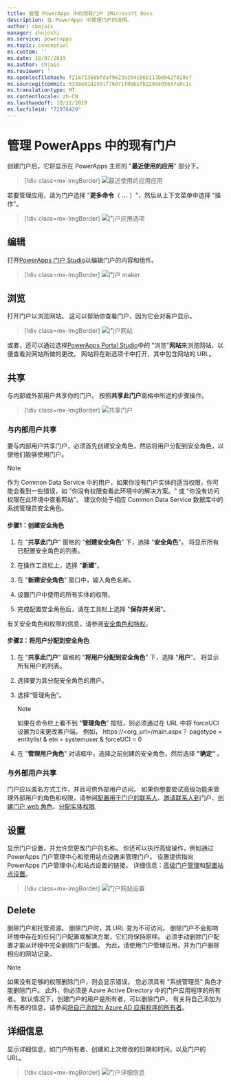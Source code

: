 ```yaml
---
title: 管理 PowerApps 中的现有门户 |Microsoft Docs
description: 在 PowerApps 中管理门户的说明。
author: sbmjais
manager: shujoshi
ms.service: powerapps
ms.topic: conceptual
ms.custom: ''
ms.date: 10/07/2019
ms.author: shjais
ms.reviewer: ''
ms.openlocfilehash: f21671368bfdaf9623a294c86b113b6b62f028e7
ms.sourcegitcommit: 5338e01d2591f76d71f09b1fb229d405657a0c1c
ms.translationtype: MT
ms.contentlocale: zh-CN
ms.lasthandoff: 10/11/2019
ms.locfileid: "72976429"
---
```

# <a name="manage-existing-portals-in-powerapps"></a>管理 PowerApps 中的现有门户

创建门户后，它将显示在 PowerApps 主页的 "**最近使用的应用**" 部分下。

> [!div class=mx-imgBorder]
> ![最近](media/recent-apps.png "")使用的应用应用  

若要管理应用，请为门户选择 "**更多命令**（ **...** ）"，然后从上下文菜单中选择 "操作"。

> [!div class=mx-imgBorder]
> ![门户应用选项](media/portal-app-options.png "门户应用选项")  

## <a name="edit"></a>编辑

打开[PowerApps 门户 Studio](portal-designer-anatomy.md)以编辑门户的内容和组件。  

> [!div class=mx-imgBorder]
> ![门户 maker](media/portal-maker.png "门户 maker")  

## <a name="browse"></a>浏览

打开门户以浏览网站。 这可以帮助你查看门户，因为它会对客户显示。

> [!div class=mx-imgBorder]
> ![门户网站](media/portal-website.png "门户网站")  

或者，还可以通过选择[PowerApps Portal Studio](portal-designer-anatomy.md)中的 "浏览"**网站**来浏览网站，以便查看对网站所做的更改。 网站将在新选项卡中打开，其中包含网站的 URL。

## <a name="share"></a>共享

与内部或外部用户共享你的门户。 按照**共享此门户**窗格中所述的步骤操作。

> [!div class=mx-imgBorder]
> ![共享门户](media/share-portal.png "共享门户")  

### <a name="share-with-internal-users"></a>与内部用户共享

要与内部用户共享门户，必须首先创建安全角色，然后将用户分配到安全角色，以便他们能够使用门户。

> [!NOTE]
> 作为 Common Data Service 中的用户，如果你没有门户实体的适当权限，你可能会看到一些错误，如 "你没有权限查看此环境中的解决方案。" 或 "你没有访问权限在此环境中查看网站"。 建议你处于相应 Common Data Service 数据库中的系统管理员安全角色。

#### <a name="step-1-create-a-security-role"></a>步骤1：创建安全角色

1.  在 "**共享此门户**" 窗格的 "**创建安全角色**" 下，选择 "**安全角色**"。 将显示所有已配置安全角色的列表。

2.  在操作工具栏上，选择 "**新建**"。

3.  在 "**新建安全角色**" 窗口中，输入角色名称。

4.  设置门户中使用的所有实体的权限。

5.  完成配置安全角色后，请在工具栏上选择 "**保存并关闭**"。

有关安全角色和权限的信息，请参阅[安全角色和特权](https://docs.microsoft.com/dynamics365/customer-engagement/admin/security-roles-privileges)。  

#### <a name="step-2-assign-users-to-the-security-role"></a>步骤2：将用户分配到安全角色

1.  在 "**共享此门户**" 窗格的 "**将用户分配到安全角色**" 下，选择 "**用户**"。 将显示所有用户的列表。

2.  选择要为其分配安全角色的用户。

3.  选择“管理角色”。

    > [!NOTE]
    > 如果在命令栏上看不到 "**管理角色**" 按钮，则必须通过在 URL 中将 forceUCI 设置为0来更改客户端。 例如， https://&lt;org\_url&gt;/main.aspx？ pagetype = entitylist & etn = systemuser & forceUCI = 0

4.  在 "**管理用户角色**" 对话框中，选择之前创建的安全角色，然后选择 **"确定"** 。

### <a name="share-with-external-users"></a>与外部用户共享

门户应以匿名方式工作，并且可供外部用户访问。 如果你想要尝试高级功能来管理外部用户的角色和权限，请参阅[配置用于门户的联系人](https://docs.microsoft.com/dynamics365/customer-engagement/portals/configure-contacts)、[邀请联系人到](https://docs.microsoft.com/dynamics365/customer-engagement/portals/invite-contacts)门户、[创建门户 web 角色](https://docs.microsoft.com/dynamics365/customer-engagement/portals/create-web-roles)、[分配实体权限](https://docs.microsoft.com/dynamics365/customer-engagement/portals/assign-entity-permissions).  

## <a name="settings"></a>设置

显示门户设置，并允许您更改门户的名称。 你还可以执行高级操作，例如通过 PowerApps 门户管理中心和使用站点设置来管理门户。 设置提供指向 PowerApps 门户管理中心和站点设置的链接。 详细信息：[高级门户管理](admin/admin-overview.md)和[配置站点设置](configure/configure-site-settings.md)。  

> [!div class=mx-imgBorder]
> ![门户网站设置](media/portal-settings.png "门户设置")  

## <a name="delete"></a>Delete

删除门户和托管资源。 删除门户时，其 URL 变为不可访问。 删除门户不会影响环境中存在的任何门户配置或解决方案，它们将保持原样。
必须手动删除门户配置才能从环境中完全删除门户配置。 为此，请使用门户管理应用，并为门户删除相应的网站记录。

> [!NOTE]
> 如果没有足够的权限删除门户，则会显示错误。 您必须具有 "系统管理员" 角色才能删除门户。 此外，你必须是 Azure Active Directory 中的门户应用程序的所有者。 默认情况下，创建门户的用户是所有者，可以删除门户。 有关将自己添加为所有者的信息，请参阅[将自己添加为 Azure AD 应用程序的所有者](https://docs.microsoft.com/en-us/dynamics365/customer-engagement/portals/manage-portal#to-add-yourself-as-an-owner-of-the-azure-ad-application)。

## <a name="details"></a>详细信息

显示详细信息，如门户所有者、创建和上次修改的日期和时间，以及门户的 URL。

> [!div class=mx-imgBorder]
> ![门户详细信息](media/portal-details.png "门户详细信息")  

